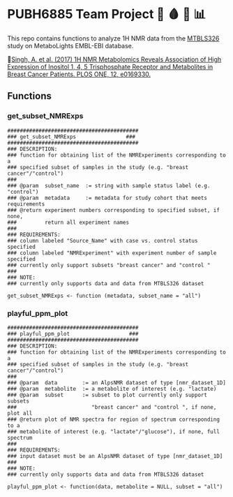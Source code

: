 # **PUBH6885 Team Project** 🧬 🩸 🧲  📊
This repo contains functions to analyze 1H NMR data from the [MTBLS326](https://www.ebi.ac.uk/metabolights/MTBLS326/files) study on MetaboLights EMBL-EBI database.

📖[Singh, A. et al. (2017) 1H NMR Metabolomics Reveals Association of High Expression of Inositol 1, 4, 5 Trisphosphate Receptor and Metabolites in Breast Cancer Patients. PLOS ONE, 12, e0169330.](https://journals.plos.org/plosone/article?id=10.1371/journal.pone.0169330#pone-0169330-t001)

## **Functions**

### **get_subset_NMRExps**
```
##########################################
### get_subset_NMRExps                ###
##########################################
### DESCRIPTION:
### function for obtaining list of the NMRExperiments corresponding to a 
### specified subset of samples in the study (e.g. "breast cancer"/"control")
###
### @param  subset_name  := string with sample status label (e.g. "control")
### @param  metadata     := metadata for study cohort that meets requirements
### @return experiment numbers corresponding to specified subset, if none, 
###         return all experiment names 
###
### REQUIREMENTS: 
### column labeled "Source_Name" with case vs. control status specified
### column labeled "NMRExperiment" with experiment number of sample specified 
### currently only support subsets "breast cancer" and "control "
###
### NOTE:
### currently only supports data and data from MTBLS326 dataset

get_subset_NMRExps <- function (metadata, subset_name = "all")
```

### **playful_ppm_plot**
```
##########################################
### playful_ppm_plot                   ###
##########################################
### DESCRIPTION:
### function for obtaining list of the NMRExperiments corresponding to a 
### specified subset of samples in the study (e.g. "breast cancer"/"control")
###
### @param  data        := an AlpsNMR dataset of type [nmr_dataset_1D]
### @param  metabolite  := a metabolite of interest (e.g. "lactate)
### @param  subset      := subset to plot currently only support subsets 
###                        "breast cancer" and "control ", if none, plot all
### @return plot of NMR spectra for region of spectrum corresponding to a 
### metabolite of interest (e.g. "lactate"/"glucose"), if none, full spectrum
###
### REQUIREMENTS: 
### input dataset must be an AlpsNMR dataset of type [nmr_dataset_1D]
### 
### NOTE:
### currently only supports data and data from MTBLS326 dataset

playful_ppm_plot <- function(data, metabolite = NULL, subset = "all")
```



